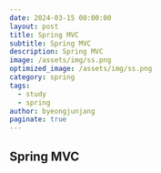 ```yaml
---
date: 2024-03-15 00:00:00
layout: post
title: Spring MVC
subtitle: Spring MVC
description: Spring MVC
image: /assets/img/ss.png
optimized_image: /assets/img/ss.png
category: spring
tags:
  - study
  - spring
author: byeongjunjang
paginate: true
---
```


## Spring MVC


